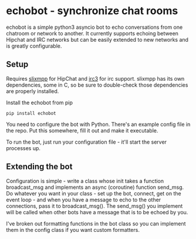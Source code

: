 # echobot - synchronize chat rooms

echobot is a simple python3 asyncio bot to echo conversations from one chatroom or network to another.  It currently supports echoing between Hipchat and IRC networks but can be easily extended to new networks and is greatly configurable.

## Setup

Requires [slixmpp](https://slixmpp.readthedocs.org/) for HipChat and [irc3](https://github.com/gawel/irc3) for irc support.  slixmpp has its own dependencies, some in C, so be sure to double-check those dependencies are properly installed.

Install the echobot from pip

    pip install echobot

You need to configure the bot with Python.  There's an example config file in the repo.  Put this somewhere, fill it out and make it executable.

To run the bot, just run your configuration file - it'll start the server processes up.

## Extending the bot

Configuration is simple - write a class whose init takes a function broadcast_msg and implements an async (coroutine) function send_msg.  Do whatever you want in your class - set up the bot, connect, get on the event loop - and when you have a message to echo to the other connections, pass it to broadcast_msg().  The send_msg() you implement will be called when other bots have a message that is to be echoed by you.

I've broken out formatting functions in the bot class so you can implement them in the config class if you want custom formatters.
